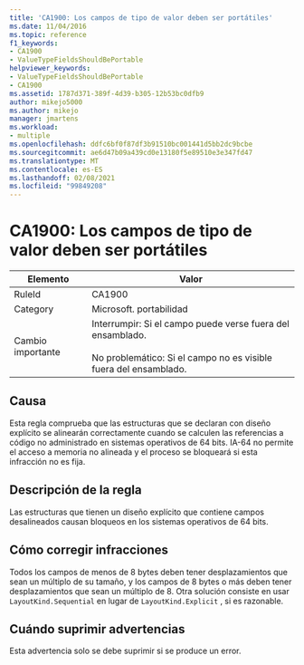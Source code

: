 ```yaml
---
title: 'CA1900: Los campos de tipo de valor deben ser portátiles'
ms.date: 11/04/2016
ms.topic: reference
f1_keywords:
- CA1900
- ValueTypeFieldsShouldBePortable
helpviewer_keywords:
- ValueTypeFieldsShouldBePortable
- CA1900
ms.assetid: 1787d371-389f-4d39-b305-12b53bc0dfb9
author: mikejo5000
ms.author: mikejo
manager: jmartens
ms.workload:
- multiple
ms.openlocfilehash: ddfc6bf0f87df3b91510bc001441d5bb2dc9bcbe
ms.sourcegitcommit: ae6d47b09a439cd0e13180f5e89510e3e347fd47
ms.translationtype: MT
ms.contentlocale: es-ES
ms.lasthandoff: 02/08/2021
ms.locfileid: "99849208"
---
```

# <a name="ca1900-value-type-fields-should-be-portable"></a>CA1900: Los campos de tipo de valor deben ser portátiles

|Elemento|Valor|
|-|-|
|RuleId|CA1900|
|Category|Microsoft. portabilidad|
|Cambio importante|Interrumpir: Si el campo puede verse fuera del ensamblado.<br /><br /> No problemático: Si el campo no es visible fuera del ensamblado.|

## <a name="cause"></a>Causa
Esta regla comprueba que las estructuras que se declaran con diseño explícito se alinearán correctamente cuando se calculen las referencias a código no administrado en sistemas operativos de 64 bits. IA-64 no permite el acceso a memoria no alineada y el proceso se bloqueará si esta infracción no es fija.

## <a name="rule-description"></a>Descripción de la regla
Las estructuras que tienen un diseño explícito que contiene campos desalineados causan bloqueos en los sistemas operativos de 64 bits.

## <a name="how-to-fix-violations"></a>Cómo corregir infracciones
Todos los campos de menos de 8 bytes deben tener desplazamientos que sean un múltiplo de su tamaño, y los campos de 8 bytes o más deben tener desplazamientos que sean un múltiplo de 8. Otra solución consiste en usar `LayoutKind.Sequential` en lugar de `LayoutKind.Explicit` , si es razonable.

## <a name="when-to-suppress-warnings"></a>Cuándo suprimir advertencias
Esta advertencia solo se debe suprimir si se produce un error.
